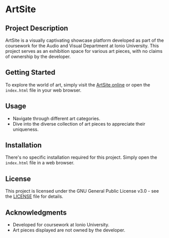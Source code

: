 # ArtSite

## Project Description

ArtSite is a visually captivating showcase platform developed as part of the coursework for the Audio and Visual Department at Ionio University. This project serves as an exhibition space for various art pieces, with no claims of ownership by the developer.

## Getting Started

To explore the world of art, simply visit the [ArtSite online](https://magicarchie.github.io/ArtSiteF/) or open the `index.html` file in your web browser.

## Usage

- Navigate through different art categories.
- Dive into the diverse collection of art pieces to appreciate their uniqueness.

## Installation

There's no specific installation required for this project. Simply open the `index.html` file in a web browser.

## License

This project is licensed under the GNU General Public License v3.0 - see the [LICENSE](LICENSE) file for details.

## Acknowledgments

- Developed for coursework at Ionio University.
- Art pieces displayed are not owned by the developer.
